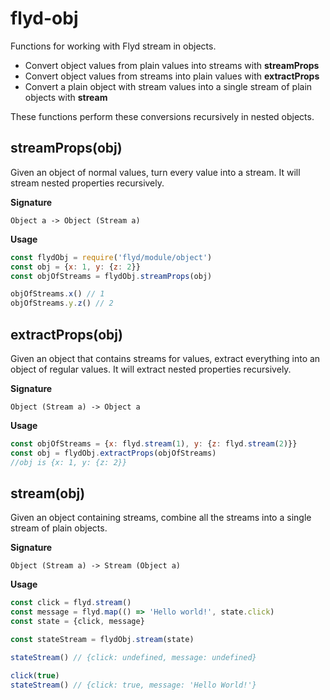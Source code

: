 # flyd-obj

Functions for working with Flyd stream in objects.

- Convert object values from plain values into streams with __streamProps__
- Convert object values from streams into plain values with __extractProps__
- Convert a plain object with stream values into a single stream of plain objects with __stream__

These functions perform these conversions recursively in nested objects.

## streamProps(obj)

Given an object of normal values, turn every value into a stream. It will
stream nested properties recursively.

__Signature__

`Object a -> Object (Stream a)`

__Usage__

```js
const flydObj = require('flyd/module/object')
const obj = {x: 1, y: {z: 2}}
const objOfStreams = flydObj.streamProps(obj)

objOfStreams.x() // 1
objOfStreams.y.z() // 2
```

## extractProps(obj)

Given an object that contains streams for values, extract everything into an
object of regular values. It will extract nested properties recursively.

__Signature__

`Object (Stream a) -> Object a`

__Usage__

```js
const objOfStreams = {x: flyd.stream(1), y: {z: flyd.stream(2)}}
const obj = flydObj.extractProps(objOfStreams)
//obj is {x: 1, y: {z: 2}}
```

## stream(obj)

Given an object containing streams, combine all the streams into a single stream of plain objects.

__Signature__

`Object (Stream a) -> Stream (Object a)`

__Usage__

```js
const click = flyd.stream()
const message = flyd.map(() => 'Hello world!', state.click)
const state = {click, message}

const stateStream = flydObj.stream(state)

stateStream() // {click: undefined, message: undefined}

click(true)
stateStream() // {click: true, message: 'Hello World!'}
```

